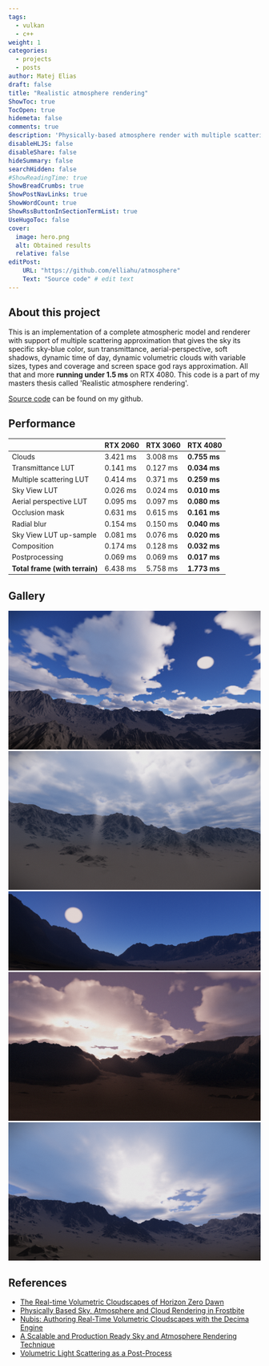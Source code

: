 ```yaml
---
tags:
  - vulkan
  - c++
weight: 1
categories:
  - projects
  - posts
author: Matej Elias
draft: false
title: "Realistic atmosphere rendering"
ShowToc: true
TocOpen: true
hidemeta: false
comments: true
description: 'Physically-based atmosphere render with multiple scattering, aerial perspective, volumetric clouds and god rays'
disableHLJS: false
disableShare: false
hideSummary: false
searchHidden: false
#ShowReadingTime: true
ShowBreadCrumbs: true
ShowPostNavLinks: true
ShowWordCount: true
ShowRssButtonInSectionTermList: true
UseHugoToc: false
cover:
  image: hero.png
  alt: Obtained results
  relative: false
editPost:
    URL: "https://github.com/elliahu/atmosphere"
    Text: "Source code" # edit text
---
```

## About this project
This is an implementation of a complete atmospheric model and renderer with support of multiple scattering approximation that gives the sky its specific sky-blue color, sun transmittance, aerial-perspective, soft shadows, dynamic time of day, dynamic volumetric clouds with variable sizes, types and coverage and screen space god rays approximation. All that and more **running under 1.5 ms** on RTX 4080. This code is a part of my masters thesis called 'Realistic atmosphere rendering'.

[Source code](https://github.com/elliahu/atmosphere) can be found on my github.

## Performance

|                         | RTX 2060 | RTX 3060 | **RTX 4080** |
|-------------------------|----------|----------|-------------|
| Clouds               | 3.421 ms | 3.008 ms | **0.755 ms** |
| Transmittance LUT         | 0.141 ms | 0.127 ms | **0.034 ms** |
| Multiple scattering LUT  | 0.414 ms | 0.371 ms | **0.259 ms** |
| Sky View LUT              | 0.026 ms | 0.024 ms | **0.010 ms** |
| Aerial perspective LUT   | 0.095 ms | 0.097 ms | **0.080 ms** |
| Occlusion mask         | 0.631 ms | 0.615 ms | **0.161 ms** |
| Radial blur         | 0.154 ms | 0.150 ms | **0.040 ms** |
| Sky View LUT up-sample | 0.081 ms | 0.076 ms | **0.020 ms** |
| Composition               | 0.174 ms | 0.128 ms | **0.032 ms** |
| Postprocessing          | 0.069 ms | 0.069 ms | **0.017 ms** |
| **Total frame (with terrain)**       | 6.438 ms | 5.758 ms | **1.773 ms** |


## Gallery
![One](polojasno.png)
![Two](lightshafts_on.png)
![Three](aerial_perspective.png)
![Four](lighthafts_result.png)
![Five](covered_sky.png)

## References
- [The Real-time Volumetric Cloudscapes of Horizon Zero Dawn](https://advances.realtimerendering.com/s2015/The%20Real-time%20Volumetric%20Cloudscapes%20of%20Horizon%20-%20Zero%20Dawn%20-%20ARTR.pdf)
- [Physically Based Sky, Atmosphere and Cloud Rendering in Frostbite](https://media.contentapi.ea.com/content/dam/eacom/frostbite/files/s2016-pbs-frostbite-sky-clouds-new.pdf)
- [Nubis: Authoring Real-Time Volumetric Cloudscapes with the Decima Engine](https://drive.google.com/file/d/0B-D275g6LH7LOE1RcVFERGpkS28/view?resourcekey=0-P04mYcVQ1lDPdn7FDunEIw)
- [A Scalable and Production Ready Sky and Atmosphere Rendering Technique](https://sebh.github.io/publications/egsr2020.pdf)
- [Volumetric Light Scattering as a Post-Process](https://developer.nvidia.com/gpugems/gpugems3/part-ii-light-and-shadows/chapter-13-volumetric-light-scattering-post-process)
